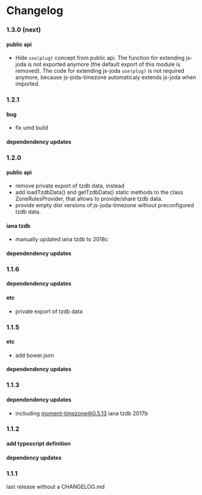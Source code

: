 Changelog
=========

### 1.3.0 (next)

#### public api

 * Hide `use(plug)` concept from public api.
   The function for extending js-joda is not exported anymore (the default export of this module is removed).
   The code for extending js-joda `use(plug)` is not required anymore, because js-joda-timezone automaticaly extends
   js-joda when imported.

### 1.2.1

#### bug

 * fix umd build

#### dependendency updates

### 1.2.0

#### public api
 
 * remove private export of tzdb data, instead 
 * add loadTzdbData() and getTzdbData() static methods to the class ZoneRulesProvider,
   that allows to provide/share tzdb data.
 * provide empty dist versions of js-joda-timezone without preconfigured tzdb data.
 
#### iana tzdb

 * manually updated iana tzdb to 2018c 
 
#### dependendency updates

### 1.1.6

#### dependendency updates

#### etc

 * private export of tzdb data

### 1.1.5

#### etc
 
 * add bower.json

#### dependendency updates

### 1.1.3

#### dependendency updates

* incliuding moment-timezone@0.5.13 iana tzdb 2017b

### 1.1.2

#### add typescript definition

#### dependency updates
  
### 1.1.1

last release without a CHANGELOG.md 
